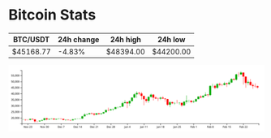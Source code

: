 # Bitcoin Stats

BTC/USDT|24h change|24h high|24h low|
|---|---|---|---|
|$45168.77|-4.83%|$48394.00|$44200.00|

<img src="./chart.svg">
